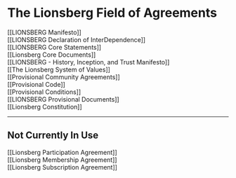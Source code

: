 # The Lionsberg Field of Agreements

[[LIONSBERG Manifesto]]  
[[LIONSBERG Declaration of InterDependence]]  
[[LIONSBERG Core Statements]]  
[[Lionsberg Core Documents]]   
[[LIONSBERG - History, Inception, and Trust Manifesto]]  
[[The Lionsberg System of Values]]   
[[Provisional Community Agreements]]  
[[Provisional Code]]  
[[Provisional Conditions]]  
[[LIONSBERG Provisional Documents]]  
[[Lionsberg Constitution]]  

____
## Not Currently In Use 

[[Lionsberg Participation Agreement]]  
[[Lionsberg Membership Agreement]]   
[[Lionsberg Subscription Agreement]]  


